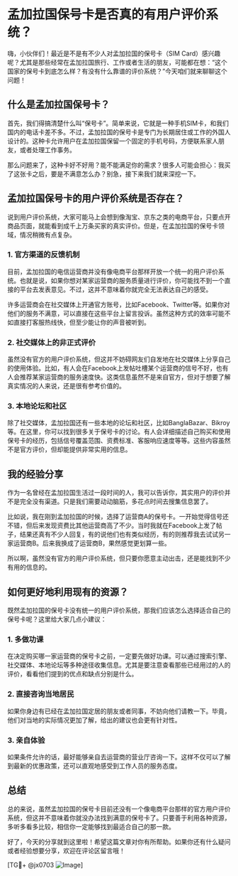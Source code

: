 # 孟加拉国保号卡是否真的有用户评价系统？

嗨，小伙伴们！最近是不是有不少人对孟加拉国的保号卡（SIM Card）感兴趣呢？尤其是那些经常在孟加拉国旅行、工作或者生活的朋友，可能都在想：“这个国家的保号卡到底怎么样？有没有什么靠谱的评价系统？”今天咱们就来聊聊这个问题！

## 什么是孟加拉国保号卡？

首先，我们得搞清楚什么叫“保号卡”。简单来说，它就是一种手机SIM卡，和我们国内的电话卡差不多。不过，孟加拉国的保号卡是专门为长期居住或工作的外国人设计的。这种卡允许用户在孟加拉国保留一个固定的手机号码，方便联系家人朋友，或者处理工作事务。

那么问题来了，这种卡好不好用？能不能满足你的需求？很多人可能会担心：我买了这张卡之后，要是不满意怎么办？别急，接下来我们就来深挖一下。

## 孟加拉国保号卡的用户评价系统是否存在？

说到用户评价系统，大家可能马上会想到像淘宝、京东之类的电商平台，只要点开商品页面，就能看到成千上万条买家的真实评价。但是，在孟加拉国的保号卡领域，情况稍微有点复杂。

### 1. 官方渠道的反馈机制

目前，孟加拉国的电信运营商并没有像电商平台那样开放一个统一的用户评价系统。也就是说，如果你想对某家运营商的服务质量进行评价，你可能找不到一个直接的平台去发表意见。不过，这并不意味着你就完全无法表达自己的感受。

许多运营商会在社交媒体上开通官方账号，比如Facebook、Twitter等。如果你对他们的服务不满意，可以直接在这些平台上留言投诉。虽然这种方式的效率可能不如直接打客服热线快，但至少能让你的声音被听到。

### 2. 社交媒体上的非正式评价

虽然没有官方的用户评价系统，但这并不妨碍网友们自发地在社交媒体上分享自己的使用体验。比如，有人会在Facebook上发帖吐槽某个运营商的信号不好，也有人会推荐某家运营商的服务速度快。这类信息虽然不是来自官方，但对于想要了解真实情况的人来说，还是很有参考价值的。

### 3. 本地论坛和社区

除了社交媒体，孟加拉国还有一些本地的论坛和社区，比如BanglaBazar、Bikroy等。在这里，你可以找到很多关于保号卡的讨论。有人会详细描述自己购买和使用保号卡的经历，包括信号覆盖范围、资费标准、客服响应速度等等。这些内容虽然不是官方评价，但却能提供非常实用的信息。

## 我的经验分享

作为一名曾经在孟加拉国生活过一段时间的人，我可以告诉你，其实用户的评价并不是完全没有渠道。只是我们需要动动脑筋，多花点时间去搜集信息罢了。

比如说，我在刚到孟加拉国的时候，选择了运营商A的保号卡。一开始觉得信号还不错，但后来发现资费比其他运营商高了不少。当时我就在Facebook上发了帖子，结果还真有不少人回复，有的说他们也有类似经历，有的则推荐我去试试另一家运营商B。后来我换成了运营商B，果然感觉更划算一些。

所以啊，虽然没有官方的用户评价系统，但只要你愿意主动出击，还是能找到不少有用的信息的。

## 如何更好地利用现有的资源？

既然孟加拉国的保号卡没有统一的用户评价系统，那我们应该怎么选择适合自己的保号卡呢？这里给大家几点小建议：

### 1. 多做功课

在决定购买哪一家运营商的保号卡之前，一定要先做好功课。可以通过搜索引擎、社交媒体、本地论坛等多种途径收集信息。尤其是要注意查看那些已经用过的人的评价，看看他们提到的优点和缺点分别是什么。

### 2. 直接咨询当地居民

如果你身边有已经在孟加拉国定居的朋友或者同事，不妨向他们请教一下。毕竟，他们对当地的实际情况更加了解，给出的建议也会更有针对性。

### 3. 亲自体验

如果条件允许的话，最好能够亲自去运营商的营业厅咨询一下。这样不仅可以了解到最新的优惠政策，还可以直观地感受到工作人员的服务态度。

## 总结

总的来说，虽然孟加拉国的保号卡目前还没有一个像电商平台那样的官方用户评价系统，但这并不意味着你就没办法找到满意的保号卡了。只要善于利用各种资源，多听多看多比较，相信你一定能够找到最适合自己的那一款。

好了，今天的分享就到这里啦！希望这篇文章对你有所帮助。如果你还有什么疑问或者经验想要分享，欢迎在评论区留言哦！

[TG💪+ @jx0703 ![Image](https://github.com/user-attachments/assets/dbca1d08-cadb-493c-b0ec-ad6f7a83f270)]